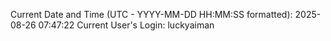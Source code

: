 Current Date and Time (UTC - YYYY-MM-DD HH:MM:SS formatted): 2025-08-26 07:47:22
Current User's Login: luckyaiman
